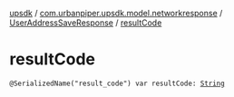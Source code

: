 [upsdk](../../index.md) / [com.urbanpiper.upsdk.model.networkresponse](../index.md) / [UserAddressSaveResponse](index.md) / [resultCode](./result-code.md)

# resultCode

`@SerializedName("result_code") var resultCode: `[`String`](https://kotlinlang.org/api/latest/jvm/stdlib/kotlin/-string/index.html)